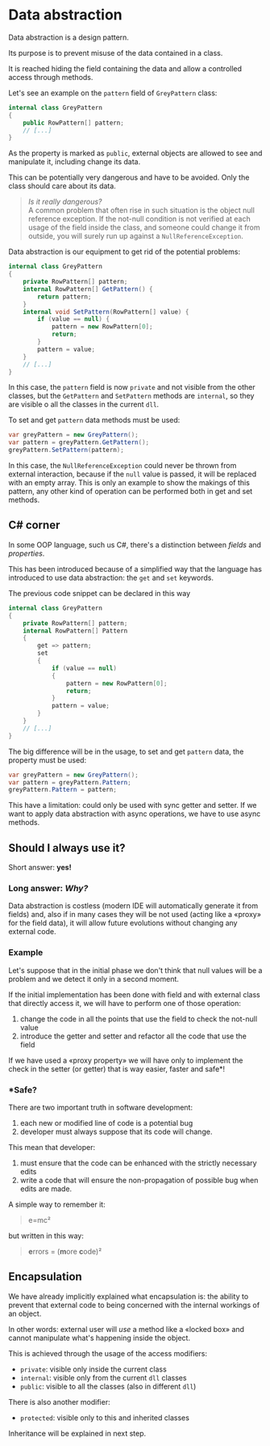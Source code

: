 # Data abstraction

Data abstraction is a design pattern.

Its purpose is to prevent misuse of the data contained in a class.

It is reached hiding the field containing the data and allow a controlled access through methods.

Let's see an example on the `pattern` field of `GreyPattern` class:

```csharp
internal class GreyPattern
{
    public RowPattern[] pattern;
    // [...]
}
```

As the property is marked as `public`, external objects are allowed to see and manipulate it, including change its data.

This can be potentially very dangerous and have to be avoided. Only the class should care about its data.

> *Is it really dangerous?*<br />
> A common problem that often rise in such situation is the object null reference exception.
> If the not-null condition is not verified at each usage of the field inside the class, and someone could change it from outside, you will surely run up against a `NullReferenceException`.

Data abstraction is our equipment to get rid of the potential problems:

```csharp
internal class GreyPattern
{
    private RowPattern[] pattern;
    internal RowPattern[] GetPattern() {
        return pattern;
    }
    internal void SetPattern(RowPattern[] value) {
        if (value == null) {
            pattern = new RowPattern[0];
            return;
        }
        pattern = value;
    }
    // [...]
}
```

In this case, the `pattern` field is now `private` and not visible from the other classes, but the `GetPattern` and `SetPattern` methods are `internal`, so they are visible o all the classes in the current `dll`.

To set and get `pattern` data methods must be used:

```csharp
var greyPattern = new GreyPattern();
var pattern = greyPattern.GetPattern();
greyPattern.SetPattern(pattern);
```

In this case, the `NullReferenceException` could never be thrown from external interaction, because if the `null` value is passed, it will be replaced with an empty array. This is only an example to show the makings of this pattern, any other kind of operation can be performed both in get and set methods.

## C# corner

In some OOP language, such us C#, there's a distinction between *fields* and *properties*.

This has been introduced because of a simplified way that the language has introduced to use data abstraction: the `get` and `set` keywords.

The previous code snippet can be declared in this way

```csharp
internal class GreyPattern
{
    private RowPattern[] pattern;
    internal RowPattern[] Pattern
    {
        get => pattern;
        set
        {
            if (value == null)
            {
                pattern = new RowPattern[0];
                return;
            }
            pattern = value;
        }
    }
    // [...]
}
```

The big difference will be in the usage, to set and get `pattern` data, the property must be used:

```csharp
var greyPattern = new GreyPattern();
var pattern = greyPattern.Pattern;
greyPattern.Pattern = pattern;
```

This have a limitation: could only be used with sync getter and setter. If we want to apply data abstraction with async operations, we have to use async methods.

## Should I always use it?

Short answer: **yes!**

### Long answer: *Why?*

Data abstraction is costless (modern IDE will automatically generate it from fields) and, also if in many cases they will be not used (acting like a «proxy» for the field data), it will allow future evolutions without changing any external code.

### Example

Let's suppose that in the initial phase we don't think that null values will be a problem and we detect it only in a second moment.

If the initial implementation has been done with field and with external class that directly access it, we will have to perform one of those operation:

1. change the code in all the points that use the field to check the not-null value
2. introduce the getter and setter and refactor all the code that use the field

If we have used a «proxy property» we will have only to implement the check in the setter (or getter) that is way easier, faster and safe*!

### *Safe?

There are two important truth in software development:

1. each new or modified line of code is a potential bug
2. developer must always suppose that its code will change.

This mean that developer:

1. must ensure that the code can be enhanced with the strictly necessary edits
2. write a code that will ensure the non-propagation of possible bug when edits are made.

A simple way to remember it:

>e=mc²

but written in this way:

> **e**rrors = (**m**ore **c**ode)²


## Encapsulation

We have already implicitly explained what encapsulation is: the ability to prevent that external code to being concerned with the internal workings of an object.

In other words: external user will *use* a method like a «locked box» and cannot manipulate what's happening inside the object.

This is achieved through the usage of the access modifiers:

* `private`: visible only inside the current class
* `internal`: visible only from the current `dll` classes
* `public`: visible to all the classes (also in different `dll`)

There is also another modifier:

* `protected`: visible only to this and inherited classes

Inheritance will be explained in next step.
